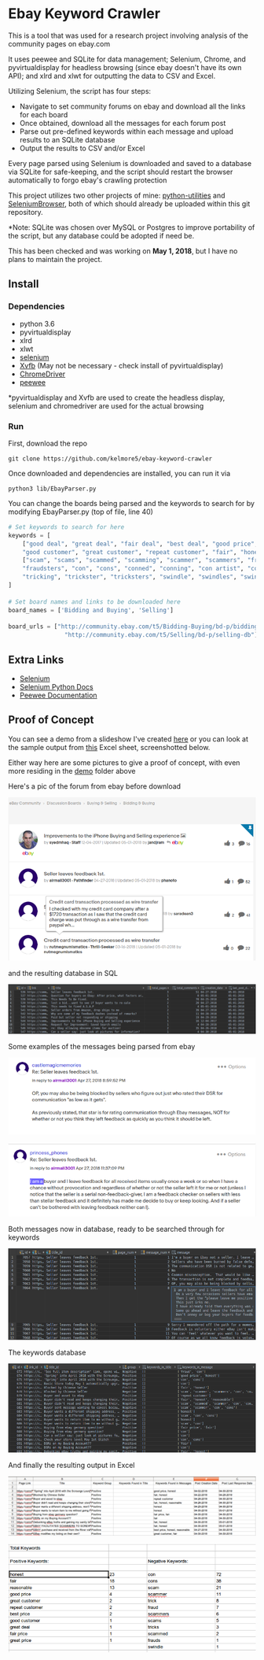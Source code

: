 # Ebay Keyword Crawler

This is a tool that was used for a research project involving analysis of the community pages
on ebay.com

It uses peewee and SQLite for data management; Selenium, Chrome, and pyvirtualdisplay for headless browsing
(since ebay doesn't have its own API); and xlrd and xlwt for outputting the data to CSV and Excel.

Utilizing Selenium, the script has four steps: 

- Navigate to set community forums on ebay and download all the links for each board
- Once obtained, download all the messages for each forum post
- Parse out pre-defined keywords within each message and upload results to an SQLite database
- Output the results to CSV and/or Excel

Every page parsed using Selenium is downloaded and saved to a database via SQLite for safe-keeping,
and the script should restart the browser automatically to forgo ebay's crawling protection

This project utilizes two other projects of mine: [python-utilities](https://github.com/kelmore5/python-utilities) and [SeleniumBrowser](https://github.com/kelmore5/SeleniumBrowser), both of which
should already be uploaded within this git repository.

*Note: SQLite was chosen over MySQL or Postgres to improve portability of the script, but any database could be 
adopted if need be.

This has been checked and was working on **May 1, 2018**, but I have no plans to maintain the project.

## Install

### Dependencies

- python 3.6
- pyvirtualdisplay
- xlrd
- xlwt
- [selenium](http://selenium-python.readthedocs.io/installation.html)
- [Xvfb](https://www.x.org/archive/X11R7.6/doc/man/man1/Xvfb.1.xhtml) (May not be necessary - check install of pyvirtualdisplay)
- [ChromeDriver](https://sites.google.com/a/chromium.org/chromedriver/)
- [peewee](https://github.com/coleifer/peewee)

*pyvirtualdisplay and Xvfb are used to create the headless display, selenium and chromedriver are used for the actual browsing

### Run

First, download the repo

    git clone https://github.com/kelmore5/ebay-keyword-crawler
    
Once downloaded and dependencies are installed, you can run it via

    python3 lib/EbayParser.py
    


You can change the boards being parsed and the keywords to search for by modifying EbayParser.py (top of file, line 40)

```python
# Set keywords to search for here
keywords = [
    ["good deal", "great deal", "fair deal", "best deal", "good price", "great price", "fair price", "best price",
    "good customer", "great customer", "repeat customer", "fair", "honest", "reasonable"],
    ["scam", "scams", "scammed", "scamming", "scammer", "scammers", "fraud", "frauds", "defrauded", "fraudster",
    "fraudsters", "con", "cons", "conned", "conning", "con artist", "con artists", "trick", "tricks", "tricked",
    "tricking", "trickster", "tricksters", "swindle", "swindles", "swindled", "swindler", "swindlers"]
]
    
# Set board names and links to be downloaded here
board_names = ['Bidding and Buying', 'Selling']
    
board_urls = ["http://community.ebay.com/t5/Bidding-Buying/bd-p/bidding-buying-db",
                "http://community.ebay.com/t5/Selling/bd-p/selling-db"]
```

## Extra Links

- [Selenium](https://www.seleniumhq.org/)
- [Selenium Python Docs](http://selenium-python.readthedocs.io/)
- [Peewee Documentation](http://docs.peewee-orm.com/en/latest/)

## Proof of Concept

You can see a demo from a slideshow I've created [here](https://docs.google.com/presentation/d/1VlSL0dZrbhQeY3bIFUGEmSkFARycCc31zmQlNqx_7BY/edit?usp=sharing)
or you can look at the sample output from [this](https://github.com/kelmore5/ebay-keyword-crawler/raw/master/demo/output_demo.xlsx) Excel sheet, screenshotted below.

Either way here are some pictures to give a proof of concept, with even more residing in 
the [demo](https://github.com/kelmore5/ebay-keyword-crawler/tree/master/demo) folder above

Here's a pic of the forum from ebay before download

![Ebay Bidding and Buying Forum](/demo/pictures/ebay_bidding_and_buying.png "Ebay Bidding and Buying Forum")

and the resulting database in SQL

![Posts SQL Database](/demo/pictures/posts_database.png "Posts SQL Database")

Some examples of the messages being parsed from ebay 

![Ebay Messages Example 1](/demo/pictures/ebay_messages_1.png "Ebay Messages Example")

![Ebay Messages Example 2](/demo/pictures/ebay_messages_2.png "Ebay Messages Example 2")

Both messages now in database, ready to be searched through for keywords

![Messages SQL Database](/demo/pictures/messages_database.png "Messages SQL Database")

The keywords database

![Keywords SQL Database](/demo/pictures/keywords_database.png "Keyboards SQL Database")

And finally the resulting output in Excel

![Excel Output - Main](/demo/pictures/excel_output_main.png "Excel Output - Main")

![Excel Output - Simple Stats](/demo/pictures/excel_output_keywords.png "Excel Output - Simple Stats")

